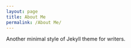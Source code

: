 ```yaml
---
layout: page
title: About Me
permalink: /About Me/
---
```


Another minimal style of Jekyll theme for writers.
